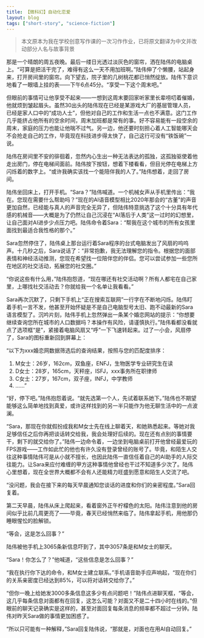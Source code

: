 ```yaml
---
title: 【微科幻】自动化恋爱
layout: blog
tags: ["short-story", "science-fiction"]
---
```


> 本文原本为我在学校创意写作课的一次习作作业，已将原文翻译为中文并改动部分人名与故事背景

那是一个晴朗的周五夜晚。最后一缕日光透过淡灰色的窗帘，洒在陆伟的电脑桌上。“可算是把活干完了，难得有这么一天不用加班啊。”陆伟伸了个懒腰，站起身来，打开房间里的窗帘。向下望去，院子里的几树桃花都已悄然绽放。陆伟下意识地看了一眼墙上挂的表——下午6点45分。“享受一下这个周末吧。”

但眼前的事情可让他享受不起来——一想到这周末要回家听家里长辈唠叨着催婚，他就烦到皱起眉头。虽然30出头的陆伟现在已经是某游戏大厂的基层管理人员，已经是家人口中的“成功人士”，但他对自己的工作和生活一点也不满意。这门工作几乎能挤占他所有的空余时间，周末加班都是常有的事。好不容易能有一段空余的周末，家庭的压力也能让他喘不过气。另一边，他还要时刻担心着人工智能哪天会不会抢走自己的工作，毕竟现在科技进步得太快了，自己这行可没有“铁饭碗”一说。

陆伟在房间里不安的徘徊着，忽然内心生出一种无法表达的孤独，这孤独驱使着他走出房门，停在电梯间面前。陆伟按下按钮，想着下楼看看，但目光停在电梯上方闪烁着的数字上。“或许我确实该找一个能陪伴我的人了。”陆伟想着，走回了房间。

陆伟坐回床上，打开手机。“Sara？”陆伟喊道。一个机械女声从手机里传出：“我在。您现在需要什么帮助吗？”现在的AI语音模型相比2020年那会的“古董”的声音更加自然，已经能与真人的声音完全无异了，但陆伟特意挑选了这个十分具有年代感的机械音——大概是为了仍然让自己沉浸在“AI落后于人类”这一过时的幻想里，让自己面对AI进步少点压力吧。陆伟命令着Sara：“帮我在这个城市的所有女孩里面找到最适合我性格的那个。”

Sara忽然停住了，陆伟桌上那台运行着Sara程序的台式电脑发出了风扇的呜呜声。十几秒之后，Sara说话了：“非常抱歉，我无法理解您的指令。根据您的面部表情和神经活动推测，您现在希望找一位陪伴您的伴侣。您可以尝试参加一些您所在地区的社交活动，拓展您的社交圈。”

“你说这些有什么用，”陆伟抱怨道，“现在哪还有社交活动啊？所有人都宅在自己家里，上哪找社交活动去？你就给我一个名单让我看看。”

Sara再次沉默了，只剩下手机上“正在搜索互联网”一行字在不断地闪烁。陆伟盯着手机一言不发，他甚至开始怀疑是不是自己电脑型号太旧、跑不动最新的Sara语言模型了。沉吟片刻，陆伟手机上忽然弹出一条某个婚恋网站的提示：“你想要继续查询您所在城市的人口数据吗？本操作有风险，请谨慎执行。”陆伟看都没看就点了选项框“是”，紧接着电脑风扇又“呼”一下飞速转起来。过了一小会，风扇停了，Sara的图标重新回到屏幕上：

“以下为xxx婚恋网数据筛选后的查询结果，按照与您的匹配度排序：

1. M女士：26岁，162cm，双鱼座，ENFJ，生物医学专业研究生在读
2. D女士：28岁，165cm，天秤座，ISFJ，xxx事务所在职律师
3. C女士：27岁，167cm，双子座，INFJ，中学教师
4. ......”

“好，停下吧。”陆伟抱怨着说。“就先选第一个人，先试着联系她下。”陆伟也不期望能够这么简单地找到真爱，或许这样找到的另一半只能作为他无聊生活中的一点波澜。

“Sara，那现在你就假扮成我和M女士先在线上聊着天，和她熟悉起来。等她对我足够信任之后你再把谈话转交给我，我会处理好后续的。现在还有点别的事情要干，剩下的就交给你了。”陆伟一边命令着，一边坐到电脑桌前打开他曾经最爱玩的FPS游戏——工作如此忙的他也有许久没有登录曾经的账号了。毕竟，和陌生人交往这种事情陆伟可是从小就不擅长，也因此陆伟一直信任着自己的AI助手的人际交往能力。让Sara来应付难缠的甲方这种事情他曾经也干过不知道多少次了。陆伟心里想着，现在全世界大概都不会有人还能精力旺盛到愿意和陌生人交流了吧。

“没问题，我会在接下来的每天早晨通知您谈话的进度和你们的亲密程度。”Sara回复着。

第二天早晨，陆伟从床上爬起来，看着窗外正午柠檬色的太阳。陆伟注意到他的房间似乎比前几周更亮了——毕竟，春天已经悄然来临了。陆伟拿起手机，用他那仍睡眼惺忪的脸解锁。

“等会，这是怎么回事？”

陆伟被他手机上3065条新信息吓到了，其中3057条是和M女士的聊天。

“Sara！你怎么了？”他喊道，“这些信息是怎么回事？”

“我在执行你下达的命令，和M女士建立联系。”手机语音助手应声响起，“现在你们的关系亲密度已经达到85%，可以将对话转交给你了。”

“但你一晚上给她发3000多条信息这多少有点问题吧！”陆伟点进聊天框，“等会，这几乎每条信息对面都有在回复，这怎么可能？对面又不是二十四小时在线的。”但眼前的聊天记录确实是这样的，甚至对面回复每条消息的频率都不超过一分钟。陆伟对昨天Sara做的事情更加困惑了。

“所以只可能有一种解释，”Sara回复陆伟说，“那就是，对面也在用AI自动回复。”
